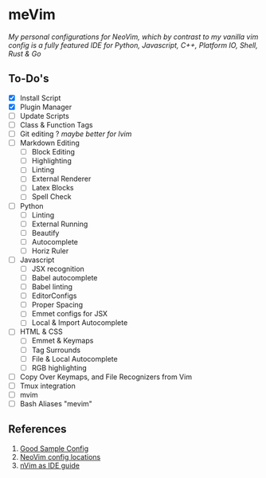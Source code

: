 # meVim
*My personal configurations for NeoVim, which by contrast to my vanilla vim config is a fully featured IDE for Python, Javascript, C++, Platform IO, Shell, Rust & Go*

## To-Do's
- [x] Install Script
- [x] Plugin Manager
- [ ] Update Scripts
- [ ] Class & Function Tags
- [ ] Git editing ? *maybe better for lvim*
- [ ] Markdown Editing
  - [ ] Block Editing
  - [ ] Highlighting
  - [ ] Linting
  - [ ] External Renderer
  - [ ] Latex Blocks
  - [ ] Spell Check
- [ ] Python
  - [ ] Linting
  - [ ] External Running
  - [ ] Beautify
  - [ ] Autocomplete
  - [ ] Horiz Ruler
- [ ] Javascript
  - [ ] JSX recognition
  - [ ] Babel autocomplete
  - [ ] Babel linting
  - [ ] EditorConfigs
  - [ ] Proper Spacing
  - [ ] Emmet configs for JSX
  - [ ] Local & Import Autocomplete
- [ ] HTML & CSS
  - [ ] Emmet & Keymaps
  - [ ] Tag Surrounds
  - [ ] File & Local Autocomplete
  - [ ] RGB highlighting
- [ ] Copy Over Keymaps, and File Recognizers from Vim
- [ ] Tmux integration
- [ ] mvim
- [ ] Bash Aliases "mevim"

## References
1. [Good Sample Config][1]
2. [NeoVim config locations][2]
3. [nVim as IDE guide][3]

[1]: https://github.com/rafi/vim-config
[2]: https://vi.stackexchange.com/questions/12579/windows-neovim-setup
[3]: http://coderoncode.com/tools/2017/04/16/vim-the-perfect-ide.html
